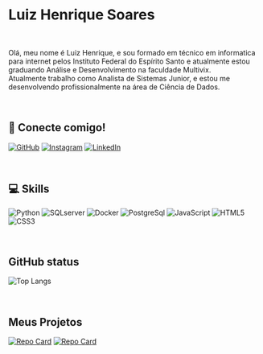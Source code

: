
# Luiz Henrique Soares
<br>

Olá, meu nome é Luiz Henrique, e sou formado em técnico em informatica para internet pelos Instituto Federal do Espírito Santo e atualmente estou graduando Análise e Desenvolvimento na faculdade Multivix.
<br>
Atualmente trabalho como Analista de Sistemas Junior, e estou me desenvolvendo profissionalmente na área de Ciência de Dados.

<br>

## 🔗 Conecte comigo!

[![GitHub](https://img.shields.io/badge/GitHub-000?style=for-the-badge&logo=github&logoColor=30A3DC)](https://github.com/Luizhenss)
[![Instagram](https://img.shields.io/badge/Instagram-000?style=for-the-badge&logo=instagram)](https://www.instagram.com/luizhen027/)
[![LinkedIn](https://img.shields.io/badge/-LinkedIn-000?style=for-the-badge&logo=linkedin&logoColor=30A3DC)](https://www.linkedin.com/in/luiz-strutz/)

<br>

## 💻 Skills

![Python](https://img.shields.io/badge/Python-000?style=for-the-badge&logo=python)
![SQLserver](https://img.shields.io/badge/SQLServer-000?style=for-the-badge&logo=microsoftSqlserver)
![Docker](https://img.shields.io/badge/Docker-000?style=for-the-badge&logo=docker)
![PostgreSql](https://img.shields.io/badge/PostgreSql-000?style=for-the-badge&logo=PostgreSql)
![JavaScript](https://img.shields.io/badge/Javascript-000?style=for-the-badge&logo=javascript)
![HTML5](https://img.shields.io/badge/HTML5-000?style=for-the-badge&logo=html5)
![CSS3](https://img.shields.io/badge/CSS3-000?style=for-the-badge&logo=CSS3)

<br>

## GitHub status


![Top Langs](https://github-readme-stats-git-masterrstaa-rickstaa.vercel.app/api/top-langs/?username=Luizhenss&layout=compact&bg_color=000&border_color=30A3DC&title_color=E94D5F&text_color=FFF)


<br>

## Meus Projetos

[![Repo Card](https://github-readme-stats.vercel.app/api/pin/?username=Luizhenss&repo=santander-bootcamp&bg_color=000&border_color=30A3DC&show_icons=true&icon_color=30A3DC&title_color=E94D5F&text_color=FFF)](https://github.com/Luizhenss/santander-bootcamp)
[![Repo Card](https://github-readme-stats.vercel.app/api/pin/?username=Luizhenss&repo=lista-de-tarefas&bg_color=000&border_color=30A3DC&show_icons=true&icon_color=30A3DC&title_color=E94D5F&text_color=FFF)](https://github.com/Luizhenss/lista-de-tarefas)



